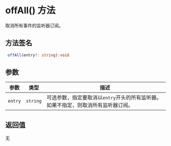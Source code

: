 # offAll() 方法

取消所有事件的监听器订阅。

## 方法签名

```ts
 offAll(entry?: string):void
```

## 参数

| 参数 | 类型 | 描述 |
| --- | --- | --- |
| `entry` | `string` | 可选参数，指定要取消以`entry`开头的所有监听器。如果不指定，则取消所有监听器订阅。 |

## 返回值

无
